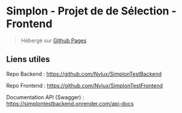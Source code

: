 # Simplon - Projet de de Sélection - Frontend

> Hébergé sur [Github Pages](https://nylux.github.io/SimplonTestFrontend/)

## Liens utiles

Repo Backend : https://github.com/Nylux/SimplonTestBackend

Repo Frontend : https://github.com/Nylux/SimplonTestFrontend

Documentation API (Swagger) : https://simplontestbackend.onrender.com/api-docs
